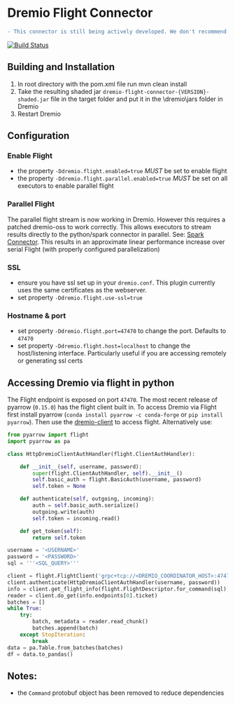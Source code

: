 # Dremio Flight Connector
```diff
- This connector is still being actively developed. We don't recommend this on production.
```
[![Build Status](https://travis-ci.org/dremio-hub/dremio-flight-connector.svg?branch=master)](https://travis-ci.org/dremio-hub/dremio-flight-connector)

## Building and Installation

1. In root directory with the pom.xml file run mvn clean install
1. Take the resulting shaded jar `dremio-flight-connector-{VERSION}-shaded.jar` file in the target folder and put it in the \dremio\jars folder in Dremio
1. Restart Dremio

## Configuration

### Enable Flight

* the property `-Ddremio.flight.enabled=true` *MUST* be set to enable flight
* the property `-Ddremio.flight.parallel.enabled=true` *MUST* be set on all executors to enable parallel flight

### Parallel Flight
The parallel flight stream is now working in Dremio. However this requires a patched dremio-oss to work correctly. This allows executors to stream
results directly to the python/spark connector in parallel. See: [Spark Connector](https://github.com/rymurr/flight-spark-source). This results in an
approximate linear performance increase over serial Flight (with properly configured parallelization)


### SSL
* ensure you have ssl set up in your `dremio.conf`. This plugin currently uses the same certificates as the webserver.
* set property `-Ddremio.flight.use-ssl=true`

### Hostname & port

* set property `-Ddremio.flight.port=47470` to change the port. Defaults to `47470`
* set property `-Ddremio.flight.host=localhost` to change the host/listening interface. Particularly useful if you are 
accessing remotely or generating ssl certs 

## Accessing Dremio via flight in python

The Flight endpoint is exposed on port `47470`. The most recent release of pyarrow (`0.15.0`) has the flight client 
built in. To access Dremio via Flight first install pyarrow (`conda install pyarrow -c conda-forge` or `pip install pyarrow`). Then 
use the [dremio-client](https://github.com/rymurr/dremio_client) to access flight. Alternatively use:


```python
from pyarrow import flight
import pyarrow as pa

class HttpDremioClientAuthHandler(flight.ClientAuthHandler):

    def __init__(self, username, password):
        super(flight.ClientAuthHandler, self).__init__()
        self.basic_auth = flight.BasicAuth(username, password)
        self.token = None

    def authenticate(self, outgoing, incoming):
        auth = self.basic_auth.serialize()
        outgoing.write(auth)
        self.token = incoming.read()

    def get_token(self):
        return self.token

username = '<USERNAME>'
password = '<PASSWORD>'
sql = '''<SQL_QUERY>'''

client = flight.FlightClient('grpc+tcp://<DREMIO_COORDINATOR_HOST>:47470')
client.authenticate(HttpDremioClientAuthHandler(username, password)) 
info = client.get_flight_info(flight.FlightDescriptor.for_command(sql))
reader = client.do_get(info.endpoints[0].ticket)
batches = []
while True:
    try:
        batch, metadata = reader.read_chunk()
        batches.append(batch)
    except StopIteration:
        break
data = pa.Table.from_batches(batches)
df = data.to_pandas()
```

## Notes:

* the `Command` protobuf object has been removed to reduce dependencies

